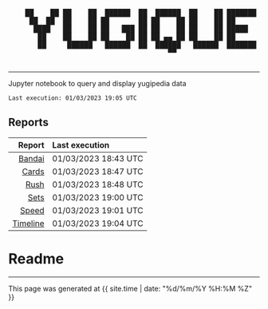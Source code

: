 <div align='center'>
    <pre>
    ██    ██ ██    ██  ██████  ██  ██████  ██    ██ ███████ ██████  ██    ██ 
     ██  ██  ██    ██ ██       ██ ██    ██ ██    ██ ██      ██   ██  ██  ██  
      ████   ██    ██ ██   ███ ██ ██    ██ ██    ██ █████   ██████    ████   
       ██    ██    ██ ██    ██ ██ ██ ▄▄ ██ ██    ██ ██      ██   ██    ██    
       ██     ██████   ██████  ██  ██████   ██████  ███████ ██   ██    ██    
                                      ▀▀                                     
    </pre>
</div>

---

Jupyter notebook to query and display yugipedia data

    Last execution: 01/03/2023 19:05 UTC

## Reports

|                    Report | Last execution       |
| -------------------------:|:-------------------- |
| [Bandai](Bandai.html) | 01/03/2023 18:43 UTC |
| [Cards](Cards.html) | 01/03/2023 18:47 UTC |
| [Rush](Rush.html) | 01/03/2023 18:48 UTC |
| [Sets](Sets.html) | 01/03/2023 19:00 UTC |
| [Speed](Speed.html) | 01/03/2023 19:01 UTC |
| [Timeline](Timeline.html) | 01/03/2023 19:04 UTC |

# Readme

---

This page was generated at <time datetime="{{ site.time | date_to_xmlschema }}">{{ site.time | date: "%d/%m/%Y %H:%M %Z" }}</time>
